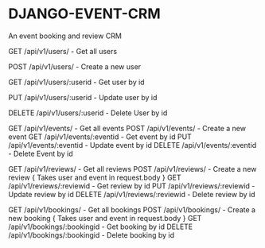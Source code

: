# DJANGO-EVENT-CRM
An event booking and review CRM

GET /api/v1/users/  - Get all users

POST /api/v1/users/  - Create a new user

GET  /api/v1/users/:userid - Get user by id

PUT  /api/v1/users/:userid - Update user by id

DELETE  /api/v1/users/:userid - Delete User by id

GET /api/v1/events/  - Get all events
POST /api/v1/events/  - Create a new event
GET  /api/v1/events/:eventid - Get event by id
PUT  /api/v1/events/:eventid - Update event by id
DELETE  /api/v1/events/:eventid - Delete Event by id

GET /api/v1/reviews/  - Get all reviews
POST /api/v1/reviews/  - Create a new review { Takes user and event in request.body }
GET  /api/v1/reviews/:reviewid - Get review by id
PUT  /api/v1/reviews/:reviewid - Update review by id
DELETE  /api/v1/reviews/:reviewid - Delete review by id

GET /api/v1/bookings/  - Get all bookings
POST /api/v1/bookings/  - Create a new booking { Takes user and event in request.body }
GET  /api/v1/bookings/:bookingid - Get booking by id
DELETE  /api/v1/bookings/:bookingid - Delete booking by id
